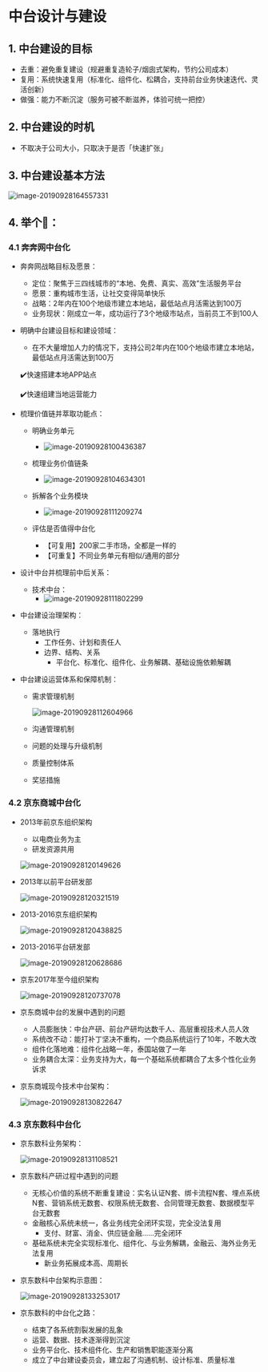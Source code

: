 # 中台设计与建设



## 1. 中台建设的目标

- 去重：避免重复建设（规避重复造轮子/烟囱式架构，节约公司成本）
- 复用：系统快速复用（标准化、组件化、松耦合，支持前台业务快速迭代、灵活创新）
- 做强：能力不断沉淀（服务可被不断滋养，体验可统一把控）



## 2. 中台建设的时机

- 不取决于公司大小，只取决于是否「快速扩张」



## 3. 中台建设基本方法



![image-20190928164557331](https://rivers19-1300325434.cos.ap-beijing.myqcloud.com/2019-09-28-084557.png)

## 4. 举个🌰：

### 4.1 奔奔网中台化

- 奔奔网战略目标及愿景：

    - 定位：聚焦于三四线城市的“本地、免费、真实、高效”生活服务平台
    - 愿景：重构城市生活，让社交变得简单快乐
    - 战略：2年内在100个地级市建立本地站，最低站点月活需达到100万
    - 业务现状：刚成立一年，成功运行了3个地级市站点，当前员工不到100人

- 明确中台建设目标和建设领域：

    - 在不大量增加人力的情况下，支持公司2年内在100个地级市建立本地站，最低站点月活需达到100万

    ✔️快速搭建本地APP站点

    ✔️快速组建当地运营能力

- 梳理价值链并萃取功能点：

    - 明确业务单元

        - ![image-20190928100436387](https://rivers19-1300325434.cos.ap-beijing.myqcloud.com/2019-09-28-020436.png)

            

    - 梳理业务价值链条

        - ![image-20190928104634301](https://rivers19-1300325434.cos.ap-beijing.myqcloud.com/2019-09-28-024658.png)

    - 拆解各个业务模块

        - ![image-20190928111209274](https://rivers19-1300325434.cos.ap-beijing.myqcloud.com/2019-09-28-031233.png)

            

    - 评估是否值得中台化

        - 【可复用】200家二手市场，全都是一样的
        - 【可重复】不同业务单元有相似/通用的部分

- 设计中台并梳理前中后关系：

    - 技术中台：
        - ![image-20190928111802299](https://rivers19-1300325434.cos.ap-beijing.myqcloud.com/2019-09-28-031802.png)

- 中台建设治理架构：

    - 落地执行
        - 工作任务、计划和责任人
        - 边界、结构、关系
            - 平台化、标准化、组件化、业务解耦、基础设施依赖解耦

- 中台建设运营体系和保障机制：

    - 需求管理机制

        ![image-20190928112604966](https://rivers19-1300325434.cos.ap-beijing.myqcloud.com/2019-09-28-032605.png)

        

    - 沟通管理机制

    - 问题的处理与升级机制

    - 质量控制体系

    - 奖惩措施



### 4.2 京东商城中台化

- 2013年前京东组织架构

    - 以电商业务为主
    - 研发资源共用

    ![image-20190928120149626](https://rivers19-1300325434.cos.ap-beijing.myqcloud.com/2019-09-28-040150.png)

- 2013年以前平台研发部

    ![image-20190928120321519](https://rivers19-1300325434.cos.ap-beijing.myqcloud.com/2019-09-28-040321.png)

- 2013-2016京东组织架构

    ![image-20190928120438825](https://rivers19-1300325434.cos.ap-beijing.myqcloud.com/2019-09-28-040439.png)



- 2013-2016平台研发部

    ![image-20190928120628686](https://rivers19-1300325434.cos.ap-beijing.myqcloud.com/2019-09-28-040628.png)



- 京东2017年至今组织架构

    ![image-20190928120737078](https://rivers19-1300325434.cos.ap-beijing.myqcloud.com/2019-09-28-040737.png)

- 京东商城中台的发展中遇到的问题

    - 人员膨胀快：中台产研、前台产研均达数千人、高层重视技术人员人效
    - 系统改不动：能打补丁坚决不重构，一个商品系统运行了10年，不敢大改
    - 组件化落地难：组件化战略一年，泰国站做了一年
    - 业务耦合太深：业务支持为大，每一个基础系统都耦合了太多个性化业务诉求

- 京东商城现今技术中台架构：

    ![image-20190928130822647](https://rivers19-1300325434.cos.ap-beijing.myqcloud.com/2019-09-28-050822.png)



### 4.3 京东数科中台化

- 京东数科业务架构：

    ![image-20190928131108521](https://rivers19-1300325434.cos.ap-beijing.myqcloud.com/2019-09-28-051108.png)

- 京东数科产研过程中遇到的问题

    - 无核心价值的系统不断重复建设：实名认证N套、绑卡流程N套、埋点系统N套、营销系统无数套、权限系统无数套、合同管理无数套、数据模型平台无数套
    - 金融核心系统未统一，各业务线完全闭环实现，完全没法复用
        - 支付、财富、消金、供应链金融......完全闭环
    - 基础系统未完全实现标准化、组件化、与业务解耦，金融云、海外业务无法复用
        - 新业务拓展成本高、周期长

    

- 京东数科中台架构示意图：

    ![image-20190928133253017](https://rivers19-1300325434.cos.ap-beijing.myqcloud.com/2019-09-28-053253.png)



- 京东数科的中台化之路：
    - 结束了各系统割裂发展的乱象
    - 运营、数据、技术逐渐得到沉淀
    - 业务平台化、技术组件化、生产和销售职能逐渐分离
    - 成立了中台建设委员会，建立起了沟通机制、设计标准、质量标准